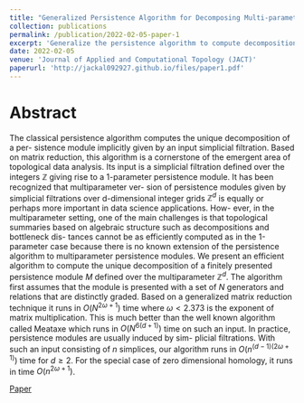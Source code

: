 ```yaml
---
title: "Generalized Persistence Algorithm for Decomposing Multi-parameter Persistence Modules"
collection: publications
permalink: /publication/2022-02-05-paper-1
excerpt: 'Generalize the persistence algorithm to compute decompositions of multi-parameter persistence modules.'
date: 2022-02-05
venue: 'Journal of Applied and Computational Topology (JACT)'
paperurl: 'http://jackal092927.github.io/files/paper1.pdf'
---
```


# Abstract
The classical persistence algorithm computes the unique decomposition of a per-
sistence module implicitly given by an input simplicial filtration. Based on matrix
reduction, this algorithm is a cornerstone of the emergent area of topological data
analysis. Its input is a simplicial filtration defined over the integers $\mathbb{Z}$ giving rise to
a 1-parameter persistence module. It has been recognized that multiparameter ver-
sion of persistence modules given by simplicial filtrations over d-dimensional integer
grids $\mathbb{Z}^d$ is equally or perhaps more important in data science applications. How-
ever, in the multiparameter setting, one of the main challenges is that topological
summaries based on algebraic structure such as decompositions and bottleneck dis-
tances cannot be as efficiently computed as in the 1-parameter case because there is no
known extension of the persistence algorithm to multiparameter persistence modules.
We present an efficient algorithm to compute the unique decomposition of a finitely
presented persistence module $M$ defined over the multiparameter $\mathbb{Z}^d$. The algorithm
first assumes that the module is presented with a set of $N$ generators and relations
that are distinctly graded. Based on a generalized matrix reduction technique it runs
in $O(N^{2\omega+1})$ time where $\omega < 2.373$ is the exponent of matrix multiplication. This is
much better than the well known algorithm called Meataxe which runs in $O(N^{6(d+1)})$
time on such an input. In practice, persistence modules are usually induced by sim-
plicial filtrations. With such an input consisting of $n$ simplices, our algorithm runs in
$O(n^{(d-1)(2\omega+1)})$ time for $d \geq 2$. For the special case of zero dimensional homology,
it runs in time $O(n^{2\omega+1})$.

[Paper](http://jackal092927.github.io/files/paper1.pdf)

<!-- Recommended citation: Tamal K. Dey and Cheng Xin. Generalized persistence algorithm for decomposing multiparameter persistence modules. J Appl. and Comput. Topology 6, 271–322 (2022). https://doi.org/10.1007/s41468-022-00087-5 -->
<!-- Tamal K. Dey and Cheng Xin. Generalized persistence algorithm for decomposing multi-parameterpersistence modules.arXiv preprint arXiv:1904.03766, 2019 -->

